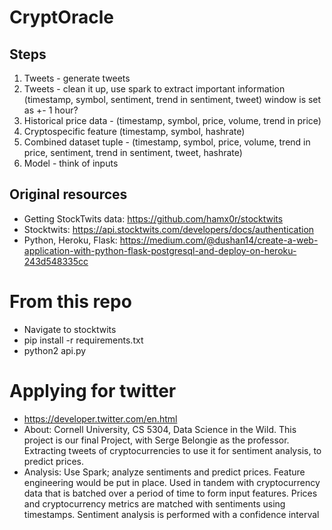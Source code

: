 # CryptOracle

## Steps
1. Tweets - generate tweets
2. Tweets - clean it up, use spark to extract important information (timestamp, symbol, sentiment, trend in sentiment, tweet)
window is set as +- 1 hour?
4. Historical price data -  (timestamp, symbol, price, volume, trend in price)
5. Cryptospecific feature (timestamp, symbol, hashrate)
6. Combined dataset tuple - (timestamp, symbol, price, volume, trend in price, sentiment, trend in sentiment, tweet, hashrate)
7. Model - think of inputs

## Original resources
- Getting StockTwits data: https://github.com/hamx0r/stocktwits
- Stocktwits: https://api.stocktwits.com/developers/docs/authentication
- Python, Heroku, Flask: https://medium.com/@dushan14/create-a-web-application-with-python-flask-postgresql-and-deploy-on-heroku-243d548335cc

# From this repo
- Navigate to stocktwits
- pip install -r requirements.txt
- python2 api.py

# Applying for twitter
- https://developer.twitter.com/en.html
- About:
Cornell University, CS 5304, Data Science in the Wild. This project is our final Project, with Serge Belongie as the professor. Extracting tweets of cryptocurrencies to use it for sentiment analysis, to predict prices.
- Analysis:
Use Spark; analyze sentiments and predict prices. Feature engineering  would be put in place. Used in tandem with cryptocurrency data that is batched over a period of time to form input features. Prices and cryptocurrency metrics are matched with sentiments using timestamps. Sentiment analysis is performed with a confidence interval

